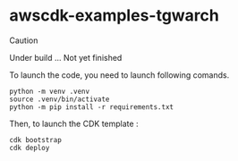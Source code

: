 # awscdk-examples-tgwarch

> [!CAUTION]
> Under build ... Not yet finished

To launch the code, you need to launch following comands.

``` 
python -m venv .venv
source .venv/bin/activate
python -m pip install -r requirements.txt
``` 

Then, to launch the CDK template : 

``` 
cdk bootstrap
cdk deploy
```


